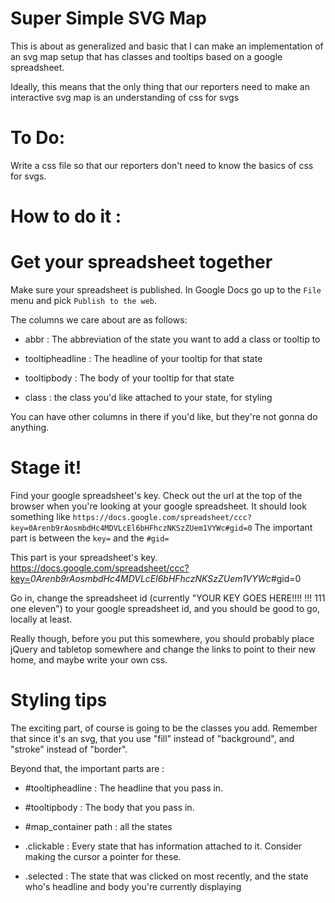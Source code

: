 # Super Simple SVG Map

This is about as generalized and basic that I can make an implementation of an svg map setup that has classes and tooltips based on a google spreadsheet.

Ideally, this means that the only thing that our reporters need to make an interactive svg map is an understanding of css for svgs

To Do: 
===================

Write a css file so that our reporters don't need to know the basics of css for svgs.

# How to do it :

Get your spreadsheet together
===================

Make sure your spreadsheet is published. In Google Docs go up to the `File` menu and pick `Publish to the web`.

The columns we care about are as follows:

* abbr : The abbreviation of the state you want to add a class or tooltip to

* tooltipheadline : The headline of your tooltip for that state

* tooltipbody : The body of your tooltip for that state

* class : the class you'd like attached to your state, for styling

You can have other columns in there if you'd like, but they're not gonna do anything.

Stage it!
===================

Find your google spreadsheet's key. Check out the url at the top of the browser when you're looking at your google spreadsheet. It should look something like `https://docs.google.com/spreadsheet/ccc?key=0Arenb9rAosmbdHc4MDVLcEl6bHFhczNKSzZUem1VYWc#gid=0` The important part is between the `key=` and the `#gid=`

This part is your spreadsheet's key. 
https://docs.google.com/spreadsheet/ccc?key=<em>0Arenb9rAosmbdHc4MDVLcEl6bHFhczNKSzZUem1VYWc</em>#gid=0

Go in, change the spreadsheet id (currently "YOUR KEY GOES HERE!!!! !!! 111 one eleven") to your google spreadsheet id, and you should be good to go, locally at least.

Really though, before you put this somewhere, you should probably place jQuery and tabletop somewhere and change the links to point to their new home, and maybe write your own css.

Styling tips
===================

The exciting part, of course is going to be the classes you add. Remember that since it's an svg, that you use "fill" instead of "background", and "stroke" instead of "border".

Beyond that, the important parts are :

* \#tooltipheadline : The headline that you pass in.

* \#tooltipbody : The body that you pass in.

* \#map_container path : all the states

* .clickable : Every state that has information attached to it.  Consider making the cursor a pointer for these.

* .selected : The state that was clicked on most recently, and the state who's headline and body you're currently displaying
